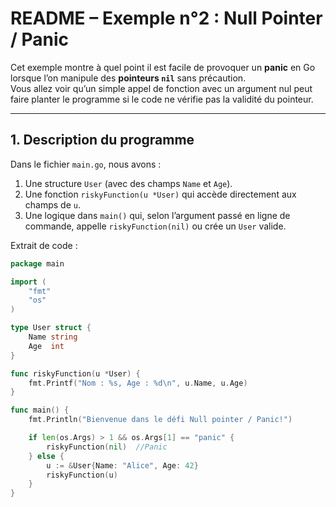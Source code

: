 # README – Exemple n°2 : Null Pointer / Panic

Cet exemple montre à quel point il est facile de provoquer un **panic** en Go lorsque l’on manipule des **pointeurs `nil`** sans précaution.  
Vous allez voir qu’un simple appel de fonction avec un argument nul peut faire planter le programme si le code ne vérifie pas la validité du pointeur.

---

## 1. Description du programme

Dans le fichier `main.go`, nous avons :

1. Une structure `User` (avec des champs `Name` et `Age`).
2. Une fonction `riskyFunction(u *User)` qui accède directement aux champs de `u`.
3. Une logique dans `main()` qui, selon l’argument passé en ligne de commande, appelle `riskyFunction(nil)` ou crée un `User` valide.

Extrait de code :

```go
package main

import (
    "fmt"
    "os"
)

type User struct {
    Name string
    Age  int
}

func riskyFunction(u *User) {
    fmt.Printf("Nom : %s, Age : %d\n", u.Name, u.Age)
}

func main() {
    fmt.Println("Bienvenue dans le défi Null pointer / Panic!")

    if len(os.Args) > 1 && os.Args[1] == "panic" {
        riskyFunction(nil)  //Panic
    } else {
        u := &User{Name: "Alice", Age: 42}
        riskyFunction(u)
    }
}
